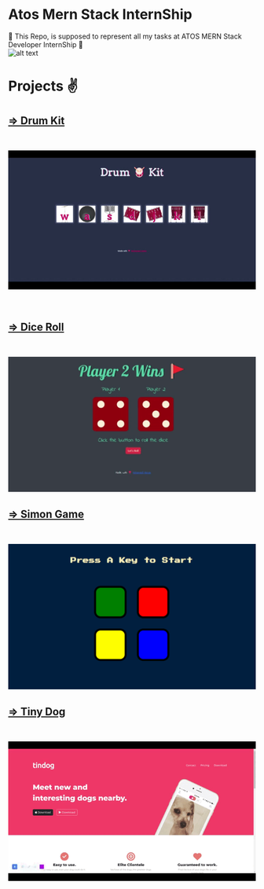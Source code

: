# Atos Mern Stack InternShip

🔷 This Repo, is supposed to represent all my tasks at ATOS MERN Stack Developer InternShip 🔷
<br>
![alt text](https://1000logos.net/wp-content/uploads/2020/08/Logo-Atos.jpg)

<h1>Projects ✌️</h1>

<h2><a href="https://webdevcamp-drumkit.netlify.app/" target="_blank">=> Drum Kit</a></h2>
<br>

![alt text](https://github.com/Mohamed-Hema/AtosMernStackInternShip/blob/master/Projects%20GIFS/DrumKit.gif)

<br>
<h2><a href="https://webdevcamp-diceroll.netlify.app/" target="_blank">=> Dice Roll</a></h2>
<br>

![alt text](https://github.com/Mohamed-Hema/AtosMernStackInternShip/blob/master/Projects%20GIFS/DiceRoll.gif)
<br>

<h2><a href="https://webdevcamp-simongame.netlify.app/" target="_blank">=> Simon Game</a></h2>
<br>

![alt text](https://github.com/Mohamed-Hema/AtosMernStackInternShip/blob/master/Projects%20GIFS/SimonGame.gif)
<br>

<h2><a href="https://webdevcamp-tinydog.netlify.app/" target="_blank">=> Tiny Dog</a></h2>
<br>

![alt text](https://github.com/Mohamed-Hema/AtosMernStackInternShip/blob/master/Projects%20GIFS/tinyDog.gif)
<br>
